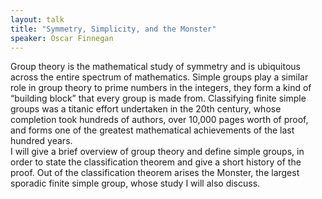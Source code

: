 ```yaml
---
layout: talk
title: "Symmetry, Simplicity, and the Monster"
speaker: Oscar Finnegan
---
```


Group theory is the mathematical study of symmetry and is ubiquitous across the entire spectrum of mathematics. Simple groups play a similar role in group theory to prime numbers in the integers, they form a kind of “building block” that every group is made from. Classifying finite simple groups was a titanic effort undertaken in the 20th century, whose completion took hundreds of authors, over 10,000 pages worth of proof, and forms one of the greatest mathematical achievements of the last hundred years.  
I will give a brief overview of group theory and define simple groups, in order to state the classification theorem and give a short history of the proof. Out of the classification theorem arises the Monster, the largest sporadic finite simple group, whose study I will also discuss.
